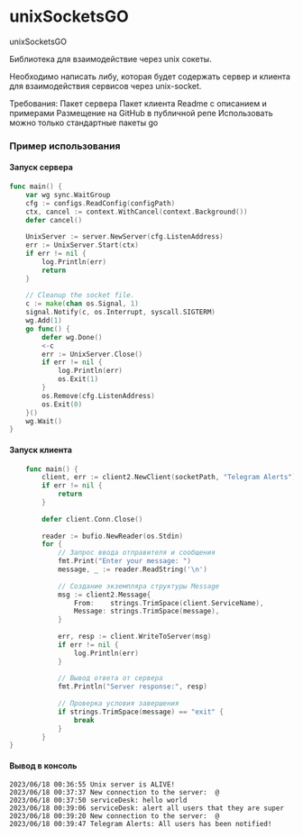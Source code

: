 # unixSocketsGO
unixSocketsGO

Библиотека для взаимодействие через unix сокеты.

Необходимо написать либу, которая будет содержать сервер и клиента для взаимодействия сервисов через unix-socket. 

Требования:
Пакет сервера
Пакет клиента
Readme с описанием и примерами
Размещение на GitHub в публичной репе
Использовать можно только стандартные пакеты go

### Пример использования

#### Запуск сервера
```go
func main() {
    var wg sync.WaitGroup
    cfg := configs.ReadConfig(configPath)
    ctx, cancel := context.WithCancel(context.Background())
    defer cancel()
    
    UnixServer := server.NewServer(cfg.ListenAddress)
    err := UnixServer.Start(ctx)
    if err != nil {
        log.Println(err)
        return
    }
    
    // Cleanup the socket file.
    c := make(chan os.Signal, 1)
    signal.Notify(c, os.Interrupt, syscall.SIGTERM)
    wg.Add(1)
    go func() {
        defer wg.Done()
        <-c
        err := UnixServer.Close()
        if err != nil {
            log.Println(err)
            os.Exit(1)
        }
        os.Remove(cfg.ListenAddress)
        os.Exit(0)
    }()
    wg.Wait()
}
```

#### Запуск клиента
```go
    func main() {
        client, err := client2.NewClient(socketPath, "Telegram Alerts")
        if err != nil {
            return
        }
        
        defer client.Conn.Close()
        
        reader := bufio.NewReader(os.Stdin)
        for {
            // Запрос ввода отправителя и сообщения
            fmt.Print("Enter your message: ")
            message, _ := reader.ReadString('\n')
            
            // Создание экземпляра структуры Message
            msg := client2.Message{
                From:    strings.TrimSpace(client.ServiceName),
                Message: strings.TrimSpace(message),
            }
            
            err, resp := client.WriteToServer(msg)
            if err != nil {
                log.Println(err)
            }
            
            // Вывод ответа от сервера
            fmt.Println("Server response:", resp)
            
            // Проверка условия завершения
            if strings.TrimSpace(message) == "exit" {
                break
            }
        }
}
```


#### Вывод в консоль
```
2023/06/18 00:36:55 Unix server is ALIVE!
2023/06/18 00:37:37 New connection to the server:  @
2023/06/18 00:37:50 serviceDesk: hello world
2023/06/18 00:39:06 serviceDesk: alert all users that they are super
2023/06/18 00:39:20 New connection to the server:  @
2023/06/18 00:39:47 Telegram Alerts: All users has been notified!
```


